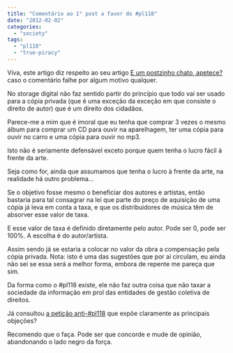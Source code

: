 ```yaml
---
title: "Comentário ao 1° post a favor do #pl118"
date: "2012-02-02"
categories: 
  - "society"
tags: 
  - "pl118"
  - "true-piracy"
---
```


Viva, este artigo diz respeito ao seu artigo [E um postzinho chato, apetece?](http://quemsaiaosseus.blogs.sapo.pt/273307.html) caso o comentário falhe por algum motivo qualquer.

No storage digital não faz sentido partir do princípio que todo vai ser usado para a cópia privada (que é uma exceção da exceção em que consiste o direito de autor) que é um direito dos cidadãos.

Parece-me a mim que é imoral que eu tenha que comprar 3 vezes o mesmo álbum para comprar um CD para ouvir na aparelhagem, ter uma cópia para ouvir no carro e uma cópia para ouvir no mp3.

Isto não é seriamente defensável exceto porque quem tenha o lucro fácil à frente da arte.

Seja como for, ainda que assumamos que tenha o lucro à frente da arte, na realidade há outro problema...

Se o objetivo fosse mesmo o beneficiar dos autores e artistas, então bastaria para tal consagrar na lei que parte do preço de aquisição de uma cópia já leva em conta a taxa, e que os distribuidores de música têm de absorver esse valor de taxa.

E esse valor de taxa é definido diretamente pelo autor. Pode ser 0, pode ser 100%. A escolha é do autor/artista.

Assim sendo já se estaria a colocar no valor da obra a compensação pela cópia privada. Nota: isto é uma das sugestões que por aí circulam, eu ainda não sei se essa será a melhor forma, embora de repente me pareça que sim.

Da forma como o #pl118 existe, ele não faz outra coisa que não taxar a sociedade da informação em prol das entidades de gestão coletiva de direitos.

Já consultou [a petição anti-#pl118](http://www.peticaopublica.com/PeticaoVer.aspx?pi=pl118nao) que expõe claramente as principais objeções?

Recomendo que o faça. Pode ser que concorde e mude de opinião, abandonando o lado negro da força.
